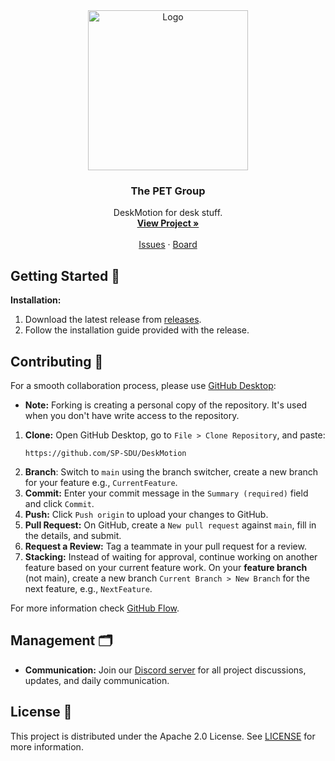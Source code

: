 <!-- PROJECT LOGO -->
<div align="center">
  <img src="images/PET.avif" alt="Logo" width="256" height="256">
  <h3 align="center">The PET Group</h3>
  <p align="center">
    DeskMotion for desk stuff.
    <br />
    <a href="https://github.com/SP-SDU/DeskMotion"><strong>View Project »</strong></a>
    <br />
    <br />
    <a href="https://github.com/SP-SDU/DeskMotion/issues">Issues</a>
    ·
    <a href="https://github.com/orgs/SP-SDU/projects/5/views/1">Board</a>
  </p>
</div>

## Getting Started 🚀

**Installation:**
1. Download the latest release from [releases](https://github.com/SP-SDU/DeskMotion/releases/).
2. Follow the installation guide provided with the release.

## Contributing 🤝

For a smooth collaboration process, please use [GitHub Desktop](https://desktop.github.com/):
- **Note:**  Forking is creating a personal copy of the repository. It's used when you don't have write access to the repository.

1. **Clone:** Open GitHub Desktop, go to `File > Clone Repository`, and paste:
   ```
   https://github.com/SP-SDU/DeskMotion
   ```
2. **Branch**: Switch to `main` using the branch switcher, create a new branch for your feature e.g., `CurrentFeature`.
3. **Commit:** Enter your commit message in the `Summary (required)` field and click `Commit`.
4. **Push:** Click `Push origin` to upload your changes to GitHub.
5. **Pull Request:** On GitHub, create a `New pull request` against `main`, fill in the details, and submit.
6. **Request a Review:** Tag a teammate in your pull request for a review.
7. **Stacking:** Instead of waiting for approval, continue working on another feature based on your current feature work. On your **feature branch** (not main), create a new branch `Current Branch > New Branch` for the next feature, e.g., `NextFeature`.

For more information check [GitHub Flow](https://githubflow.github.io/).

## Management 🗂️

- **Communication:** Join our [Discord server](https://discord.gg/b6sdqaTbsU) for all project discussions, updates, and daily communication.

## License 📝

This project is distributed under the Apache 2.0 License. See [LICENSE](LICENSE) for more information.
